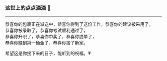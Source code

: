 ### 这世上的点点滴滴 :feet:

------

恭喜你的包裹正在派送中，恭喜你得到了这份工作，恭喜你的建议被采用了，  
恭喜你被录取了，恭喜你考试顺利通过了，  
恭喜你升职了，恭喜你中奖了，恭喜你脱单了，  
恭喜你赚到第一桶金了，恭喜你搬了新家。  

希望这是你接下来的日子，能听到的祝福。:heartpulse:
